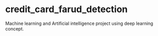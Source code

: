 # credit_card_farud_detection
Machine learning and Artificial intelligence project using deep learning concept.  

